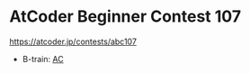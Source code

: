 # AtCoder Beginner Contest 107

https://atcoder.jp/contests/abc107

- B-train: [AC](https://atcoder.jp/contests/abc107/submissions/35620615)
